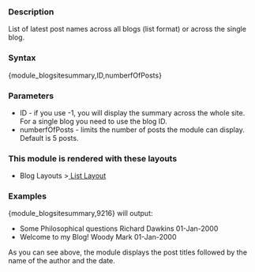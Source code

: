 <div class="description">
<h3 class="skiptoc">Description</h3>
<p>List of latest post names across all blogs (list format) or across the single blog.</p>
</div>
<div id="syntax">
<h3>Syntax</h3>
<p>{<span>module_blogsitesummary,ID,numberfOfPosts</span>}</p>
</div>
<div id="parameters">
<h3>Parameters</h3>
<ul>
    <li>ID - if you use -1, you will display the summary across the whole site. For a single blog you need to use the blog ID.</li>
    <li>numberfOfPosts - limits the number of posts the module can display. Default is 5 posts.</li>
</ul>
</div>
<div id="layouts">
<h3>This module is rendered with these layouts</h3>
<ul>
    <li>Blog Layouts &gt;<a href="http://knowledgebase6.businesscatalyst.com/kb/modules-and-tags-reference/layouts/Blogs/blog-post-list-layout"> List Layout</a></li>
</ul>
</div>
<div id="Examples">
<h3>Examples</h3>
<p>{<span>module_blogsitesummary,9216</span>} will output:</p>
<ul>
    <li>Some Philosophical questions Richard Dawkins 01-Jan-2000</li>
    <li>Welcome to my Blog! Woody Mark 01-Jan-2000</li>
</ul>
<p>
As you can see above, the module displays the post titles followed by the name of the author and the date.
</p>
</div>
